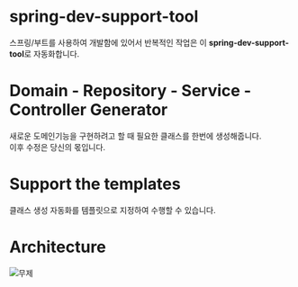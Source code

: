 # spring-dev-support-tool
스프링/부트를 사용하여 개발함에 있어서 반복적인 작업은 이 **spring-dev-support-tool**로 자동화합니다.
# Domain - Repository - Service - Controller Generator
새로운 도메인기능을 구현하려고 할 때 필요한 클래스를 한번에 생성해줍니다.  
이후 수정은 당신의 몫입니다.
# Support the templates
클래스 생성 자동화를 템플릿으로 지정하여 수행할 수 있습니다.  
# Architecture
![무제](https://user-images.githubusercontent.com/23313008/171791644-859b7399-3c73-4724-94d6-3f7cf14c1ed2.png)

